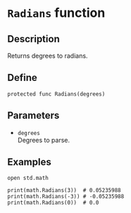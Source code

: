# ``Radians`` function

## Description
Returns degrees to radians.

## Define
```
protected func Radians(degrees)
```

## Parameters
+ ``degrees`` <br>
Degrees to parse.

## Examples
```
open std.math

print(math.Radians(3))  # 0.05235988
print(math.Radians(-3)) # -0.05235988
print(math.Radians(0))  # 0.0
```
